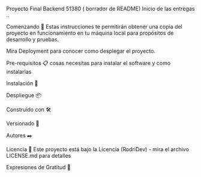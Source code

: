  Proyecto Final Backend 51380 ( borrador  de README)
Inicio de las entregas ..

Comenzando 🚀
Estas instrucciones te permitirán obtener una copia del proyecto en funcionamiento en tu máquina local para propósitos de desarrollo y pruebas.

Mira Deployment para conocer como desplegar el proyecto.

Pre-requisitos 📋
cosas necesitas para instalar el software y como instalarlas


Instalación 🔧



Despliegue 📦


Construido con 🛠️




Versionado 📌


Autores ✒️


Licencia 📄
Este proyecto está bajo la Licencia (RodriDev) - mira el archivo LICENSE.md para detalles

Expresiones de Gratitud 🎁

